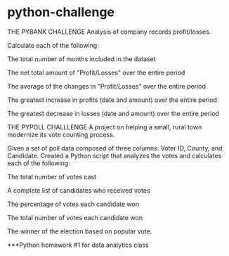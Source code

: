 # python-challenge


THE PYBANK CHALLENGE
Analysis of company records profit/losses.  

Calculate each of the following:

The total number of months included in the dataset

The net total amount of "Profit/Losses" over the entire period

The average of the changes in "Profit/Losses" over the entire period

The greatest increase in profits (date and amount) over the entire period

The greatest decrease in losses (date and amount) over the entire period

THE PYPOLL CHALLLENGE
A project on helping a small, rural town modernize its vote counting process.

Given a set of poll data composed of three columns: Voter ID, County, and Candidate. Created a Python script that analyzes the votes and calculates each of the following:

The total number of votes cast

A complete list of candidates who received votes

The percentage of votes each candidate won

The total number of votes each candidate won

The winner of the election based on popular vote.

***Python homework #1 for data analytics class
